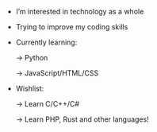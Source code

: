 - I’m interested in technology as a whole

- Trying to improve my coding skills
 
- Currently learning: 

   -> Python

   -> JavaScript/HTML/CSS

  
-  Wishlist:

    -> Learn C/C++/C# 

    -> Learn PHP, Rust and other languages!
   

<!---
joaogabriel450/joaogabriel450 is a ✨ special ✨ repository because its `README.md` (this file) appears on your GitHub profile.
You can click the Preview link to take a look at your changes.
--->
